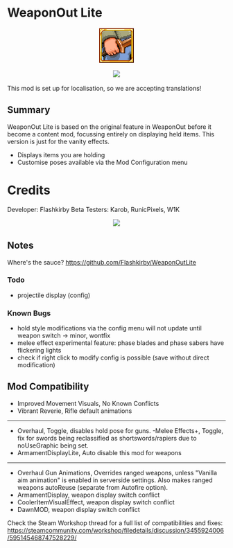﻿# WeaponOut Lite
<p align="center">
<img src="https://raw.githubusercontent.com/Flashkirby/WeaponOutLite/main/icon.png"/>
</p>
<p align="center"><img src="http://i.imgur.com/kdcROYP.png"/></p>

This mod is set up for localisation, so we are accepting translations!

## Summary
WeaponOut Lite is based on the original feature in WeaponOut before it become a content mod, focussing entirely on displaying held items. This version is just for the vanity effects.

- Displays items you are holding
- Customise poses available via the Mod Configuration menu

# Credits
Developer: Flashkirby
Beta Testers: Karob, RunicPixels, W1K

<p align="center"><img src="http://i.imgur.com/kdcROYP.png"/></p>

## Notes
Where's the sauce? https://github.com/Flashkirby/WeaponOutLite

### Todo
- projectile display (config)

### Known Bugs
- hold style modifications via the config menu will not update until weapon switch -> minor, wontfix
- melee effect experimental feature: phase blades and phase sabers have flickering lights
- check if right click to modify config is possible (save without direct modification)

## Mod Compatibility
- Improved Movement Visuals, No Known Conflicts
- Vibrant Reverie, Rifle default animations
---
- Overhaul, Toggle, disables hold pose for guns.
-Melee Effects+, Toggle, fix for swords being reclassified as shortswords/rapiers due to noUseGraphic being set.
- ArmamentDisplayLite, Auto disable this mod for weapons
---
- Overhaul Gun Animations, Overrides ranged weapons, unless "Vanilla aim animation" is enabled in serverside settings. Also makes ranged weapons autoReuse (separate from Autofire option).
- ArmamentDisplay, weapon display switch conflict
- CoolerItemVisualEffect, weapon display switch conflict
- DawnMOD, weapon display switch conflict

Check the Steam Workshop thread for a full list of compatibilities and fixes: https://steamcommunity.com/workshop/filedetails/discussion/3455924006/595145468747528229/
